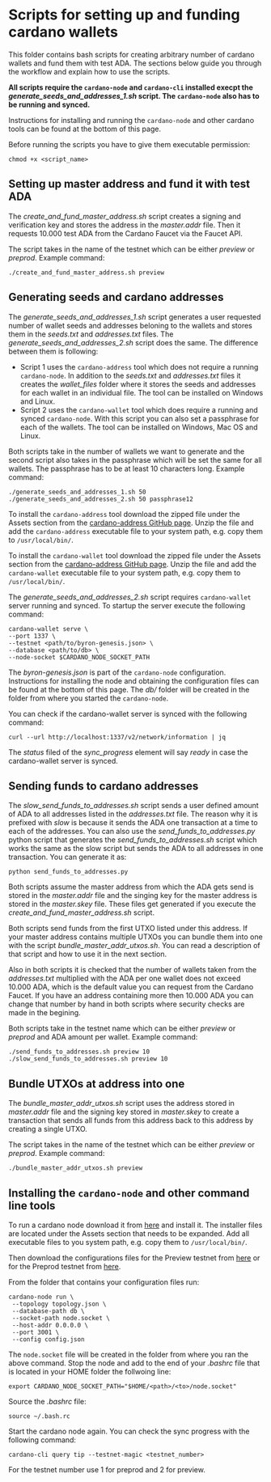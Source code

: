 
# Scripts for setting up and funding cardano wallets

This folder contains bash scripts for creating arbitrary number of cardano wallets and fund them with test ADA. The sections below guide you through the workflow and explain how to use the scripts. 

**All scripts require the `cardano-node` and `cardano-cli` installed execpt the *generate_seeds_and_addresses_1.sh* script. The `cardano-node` also has to be running and synced.** 

Instructions for installing and running the `cardano-node` and other cardano tools can be found at the bottom of this page. 

Before running the scripts you have to give them executable permission: 
```console
chmod +x <script_name>
```

Setting up master address and fund it with test ADA
---------------------------------------------------

The *create_and_fund_master_address.sh* script creates a signing and verification key and stores the address in the *master.addr* file. Then it requests 10.000 test ADA from the Cardano Faucet via the Faucet API. 

The script takes in the name of the testnet which can be either *preview* or *preprod*. Example command:
```console
./create_and_fund_master_address.sh preview
```

Generating seeds and cardano addresses
--------------------------------------

The *generate_seeds_and_addresses_1.sh* script generates a user requested number of wallet seeds and addresses beloning to the wallets and stores them in the *seeds.txt* and *addresses.txt* files. The *generate_seeds_and_addresses_2.sh* script does the same. The difference between them is following: 
* Script 1 uses the `cardano-address` tool which does not require a running `cardano-node`. In addition to the *seeds.txt* and *addresses.txt* files it creates the *wallet_files* folder where it stores the seeds and addresses for each wallet in an individual file. The tool can be installed on Windows and Linux. 
* Script 2 uses the `cardano-wallet` tool which does require a running and synced `cardano-node`. With this script you can also set a passphrase for each of the wallets. The tool can be installed on Windows, Mac OS and Linux. 

Both scripts take in the number of wallets we want to generate and the second script also takes in the passphrase which will be set the same for all wallets. The passphrase has to be at least 10 characters long. Example command:
```console
./generate_seeds_and_addresses_1.sh 50 
./generate_seeds_and_addresses_2.sh 50 passphrase12 
```

To install the `cardano-address` tool download the zipped file under the Assets section from the [cardano-address GitHub page](https://github.com/IntersectMBO/cardano-addresses/releases). Unzip the file and add the `cardano-address` executable file to your system path, e.g. copy them to `/usr/local/bin/`. 

To install the `cardano-wallet` tool download the zipped file under the Assets section from the [cardano-address GitHub page](https://github.com/IntersectMBO/cardano-addresses/releases). Unzip the file and add the `cardano-wallet` executable file to your system path, e.g. copy them to `/usr/local/bin/`. 

The *generate_seeds_and_addresses_2.sh* script requires `cardano-wallet` server running and synced. To startup the server execute the following command:
```console
cardano-wallet serve \
--port 1337 \
--testnet <path/to/byron-genesis.json> \
--database <path/to/db> \
--node-socket $CARDANO_NODE_SOCKET_PATH
```

The *byron-genesis.json* is part of the `cardano-node` configuration. Instructions for installing the node and obtaining the configuration files can be found at the bottom of this page. The *db/* folder will be created in the folder from where you started the `cardano-node`. 

You can check if the cardano-wallet server is synced with the following command:
```console
curl --url http://localhost:1337/v2/network/information | jq
```
The *status* filed of the *sync_progress* element will say *ready* in case the cardano-wallet server is synced. 

Sending funds to cardano addresses
----------------------------------

The *slow_send_funds_to_addresses.sh* script sends a user defined amount of ADA to all addresses listed in the *addresses.txt* file. The reason why it is prefixed with *slow* is because it sends the ADA one transaction at a time to each of the addresses. You can also use the *send_funds_to_addresses.py* python script that generates the *send_funds_to_addresses.sh* script which works the same as the slow script but sends the ADA to all addresses in one transaction. You can generate it as:
```console
python send_funds_to_addresses.py 
```

Both scripts assume the master address from which the ADA gets send is stored in the *master.addr* file and the singing key for the master address is stored in the *master.skey* file. These files get generated if you execute the *create_and_fund_master_address.sh* script. 

Both scripts send funds from the first UTXO listed under this address. If your master address contains multiple UTXOs you can bundle them into one with the script *bundle_master_addr_utxos.sh*. You can read a description of that script and how to use it in the next section. 

Also in both scripts it is checked that the number of wallets taken from the *addresses.txt* multiplied with the ADA per one wallet does not exceed 10.000 ADA, which is the default value you can request from the Cardano Faucet. If you have an address containing more then 10.000 ADA you can change that number by hand in both scripts where security checks are made in the begining.  

Both scripts take in the testnet name which can be either *preview* or *preprod* and ADA amount per wallet. Example command: 
```console
./send_funds_to_addresses.sh preview 10
./slow_send_funds_to_addresses.sh preview 10
```

Bundle UTXOs at address into one
--------------------------------

The *bundle_master_addr_utxos.sh* script uses the address stored in *master.addr* file and the signing key stored in *master.skey* to create a transaction that sends all funds from this address back to this address by creating a single UTXO. 

The script takes in the name of the testnet which can be either *preview* or *preprod*. Example command: 
```console
./bundle_master_addr_utxos.sh preview
```

Installing the `cardano-node` and other command line tools
----------------------------------------------------------

To run a cardano node download it from [here](https://github.com/input-output-hk/cardano-node/releases) and install it. The installer files are located under the Assets section that needs to be expanded. Add all executable files to you system path, e.g. copy them to `/usr/local/bin/`. 

Then download the configurations files for the Preview testnet from [here](https://book.world.dev.cardano.org/environments.html#preview-testnet) or for the Preprod testnet from [here](https://book.world.dev.cardano.org/environments.html#pre-production-testnet). 

From the folder that contains your configuration files run: 
```console
cardano-node run \
 --topology topology.json \
 --database-path db \
 --socket-path node.socket \
 --host-addr 0.0.0.0 \
 --port 3001 \
 --config config.json
```

The `node.socket` file will be created in the folder from where you ran the above command. Stop the node and add to the end of your *.bashrc* file that is located in your HOME folder the follwoing line:
```console
export CARDANO_NODE_SOCKET_PATH="$HOME/<path>/<to>/node.socket"
```
Source the *.bashrc* file:
```console
source ~/.bash.rc
```
Start the cardano node again. You can check the sync progress with the following command:
```console
cardano-cli query tip --testnet-magic <testnet_number> 
```
For the testnet number use 1 for preprod and 2 for preview. 
